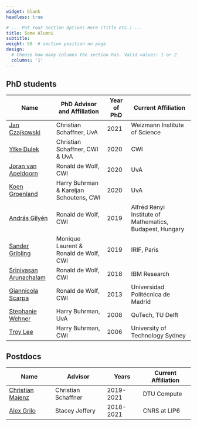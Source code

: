 ```yaml
---
widget: blank
headless: true

# ... Put Your Section Options Here (title etc.) ...
title: Some Alumni
subtitle:
weight: 50  # section position on page
design:
  # Choose how many columns the section has. Valid values: 1 or 2.
  columns: '1'
---
```


## PhD students
| Name                                                                            | PhD Advisor and Affiliation | Year of PhD | Current Affiliation |
|---------------------------------------------------------------------------------|-----------------------------|-------------|---------------------|
| [Jan Czajkowski](https://staff.fnwi.uva.nl/j.m.czajkowski/)                     | Christian Schaffner, UvA | 2021 | Weizmann Institute of Science |
| [Yfke Dulek](https://www.yfkedulek.com/)                                        | Christian Schaffner, CWI & UvA | 2020     | CWI                 |
| [Joran van Apeldoorn](https://www.linkedin.com/in/joran-van-apeldoorn-924483103)| Ronald de Wolf, CWI         | 2020        | UvA                 |
| [Koen Groenland](https://sites.google.com/view/koengroenland)                   | Harry Buhrman & Kareljan Schoutens, CWI | 2020 | UvA |
| [András Gilyén](http://gilyen.hu/)                                              | Ronald de Wolf, CWI		     | 2019		     | Alfréd Rényi Institute of Mathematics, Budapest, Hungary|
| [Sander Gribling](https://sites.google.com/site/sandergribling/)                | Monique Laurent & Ronald de Wolf, CWI | 2019 |	IRIF, Paris |
| [Srinivasan Arunachalam](https://logitechenator.github.io/sarunach/)	          | Ronald de Wolf, CWI	       | 2018        | IBM Research        |
| [Giannicola Scarpa](https://sites.google.com/site/giannicolascarpa/)            | Ronald de Wolf, CWI | 2013 |	Universidad Politécnica de Madrid	|
| [Stephanie Wehner](https://qutech.nl/person/stephanie-wehner/)                  | Harry Buhrman, UvA          | 2008        | QuTech, TU Delft    |
| [Troy Lee](http://troylee.org/)                                                 | Harry Buhrman, CWI          | 2006        | University of Technology Sydney |

## Postdocs
| Name                                                                            | Advisor | Years | Current Affiliation |
|---------------------------------------------------------------------------------|-----------------------------|-------------|---------------------|
| [Christian Majenz](https://www.christianmajenz.info/about-me.html)              | Christian Schaffner | 2019-2021 | DTU Compute |
| [Alex Grilo](https://abgrilo.org)                                               | Stacey Jeffery | 2018-2021 | CNRS at LIP6 |

